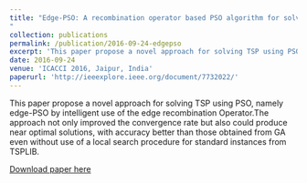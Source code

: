 ```yaml
---
title: "Edge-PSO: A recombination operator based PSO algorithm for solving TSP
"
collection: publications
permalink: /publication/2016-09-24-edgepso
excerpt: 'This paper propose a novel approach for solving TSP using PSO, namely edge-PSO by intelligent use of the edge recombination Operator.The approach not only improved the convergence rate but also could produce near optimal solutions, with accuracy better than those obtained from GA even without use of a local search procedure for standard instances from TSPLIB.'
date: 2016-09-24
venue: 'ICACCI 2016, Jaipur, India'
paperurl: 'http://ieeexplore.ieee.org/document/7732022/'
---
```

This paper propose a novel approach for solving TSP using PSO, namely edge-PSO by intelligent use of the edge recombination Operator.The approach not only improved the convergence rate but also could produce near optimal solutions, with accuracy better than those obtained from GA even without use of a local search procedure for standard instances from TSPLIB.

[Download paper here](https://www.researchgate.net/publication/309773614_Edge-PSO_A_recombination_operator_based_PSO_algorithm_for_solving_TSP)
